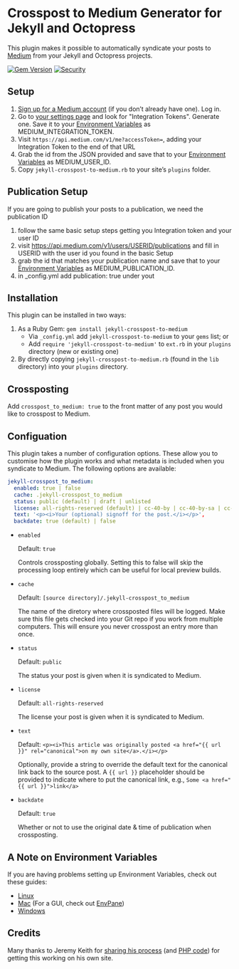 # Crosspost to Medium Generator for Jekyll and Octopress

This plugin makes it possible to automatically syndicate your posts to [Medium](https://medium.com) from your Jekyll and Octopress projects.

[![Gem Version](https://img.shields.io/gem/v/jekyll-crosspost-to-medium.svg)][ruby-gems]
[![Security](https://hakiri.io/github/aarongustafson/jekyll-crosspost-to-medium/master.svg)][security]

[ruby-gems]: https://rubygems.org/gems/jekyll-crosspost-to-medium
[security]: https://hakiri.io/github/aarongustafson/jekyll-crosspost-to-medium/master

## Setup

1. [Sign up for a Medium account](https://medium.com/m/signin?redirect=https%3A%2F%2Fmedium.com%3A443%2F) (if you don’t already have one). Log in.
2. Go to [your settings page](https://medium.com/me/settings) and look for "Integration Tokens". Generate one. Save it to your [Environment Variables](https://en.wikipedia.org/wiki/Environment_variable) as MEDIUM_INTEGRATION_TOKEN.
3. Visit `https://api.medium.com/v1/me?accessToken=`, adding your Integration Token to the end of that URL
4. Grab the id from the JSON provided and save that to your [Environment Variables](https://en.wikipedia.org/wiki/Environment_variable) as MEDIUM_USER_ID.
5. Copy `jekyll-crosspost-to-medium.rb` to your site’s `plugins` folder.

## Publication Setup
If you are going to publish your posts to a publication, we need the publication ID

1. follow the same basic setup steps getting you Integration token and your user ID
2. visit https://api.medium.com/v1/users/USERID/publications and fill in USERID with the user id you found in the basic Setup
3. grab the id that matches your publication name and save that to your [Environment Variables](https://en.wikipedia.org/wiki/Environment_variable) as MEDIUM_PUBLICATION_ID.
4. in _config.yml add publication: true under yout


## Installation

This plugin can be installed in two ways:

1. As a Ruby Gem: `gem install jekyll-crosspost-to-medium`
    * Via `_config.yml` add `jekyll-crosspost-to-medium` to your `gems` list; or
    * Add `require 'jekyll-crosspost-to-medium'` to `ext.rb` in your `plugins` directory (new or existing one)
2. By directly copying `jekyll-crosspost-to-medium.rb` (found in the `lib` directory) into your `plugins` directory.

## Crossposting

Add `crosspost_to_medium: true` to the front matter of any post you would like to crosspost to Medium.

## Configuation

This plugin takes a number of configuration options. These allow you to customise how the plugin works and what metadata is included when you syndicate to Medium. The following options are available:

```yaml
jekyll-crosspost_to_medium:
  enabled: true | false
  cache: .jekyll-crosspost_to_medium
  status: public (default) | draft | unlisted
  license: all-rights-reserved (default) | cc-40-by | cc-40-by-sa | cc-40-by-nd | cc-40-by-nc | cc-40-by-nc-nd | cc-40-by-nc-sa | cc-40-zero | public-domain
  text: '<p><i>Your (optional) signoff for the post.</i></p>',
  backdate: true (default) | false
```

* `enabled`

    Default: `true`

    Controls crossposting globally. Setting this to false will skip the processing loop entirely which can be useful for local preview builds.

* `cache`

    Default: `[source directory]/.jekyll-crosspost_to_medium`

    The name of the diretory where crossposted files will be logged. Make sure this file gets checked into your Git repo if you work from multiple computers. This will ensure you never crosspost an entry more than once.

* `status`

    Default: `public`

    The status your post is given when it is syndicated to Medium.

* `license`

    Default: `all-rights-reserved`

    The license your post is given when it is syndicated to Medium.

* `text`

    Default: `<p><i>This article was originally posted <a href="{{ url }}" rel="canonical">on my own site</a>.</i></p>`

    Optionally, provide a string to override the default text for the canonical link back to the source post. A `{{ url }}` placeholder should be provided to indicate where to put the canonical link, e.g., `Some <a href="{{ url }}">link</a>`

* `backdate`

    Default: `true`

    Whether or not to use the original date & time of publication when crossposting.

## A Note on Environment Variables

If you are having problems setting up Environment Variables, check out these guides:

* [Linux](https://www.digitalocean.com/community/tutorials/how-to-read-and-set-environmental-and-shell-variables-on-a-linux-vps)
* [Mac](http://osxdaily.com/2015/07/28/set-enviornment-variables-mac-os-x/) (For a GUI, check out [EnvPane](https://github.com/hschmidt/EnvPane))
* [Windows](http://www.computerhope.com/issues/ch000549.htm)

## Credits

Many thanks to Jeremy Keith for [sharing his process](https://adactio.com/journal/9694) (and [PHP code](https://gist.github.com/adactio/c174a4a68498e30babfd)) for getting this working on his own site.

